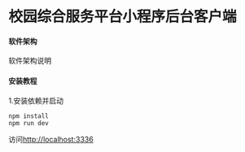 # 校园综合服务平台小程序后台客户端

#### 软件架构

软件架构说明

#### 安装教程

1.安装依赖并启动

```
npm install
npm run dev
```

访问[http://localhost:3336](http://localhost:3336)
